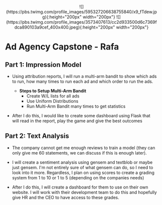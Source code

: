 <center>
![](https://pbs.twimg.com/profile_images/595327206638755840/x9_fTdew.jpg){:height="200px" width="200px"}  ![](https://pbs.twimg.com/profile_images/3573407613/cc2d933500d6c7369fdca890103a9cef_400x400.jpeg){:height="200px" width="200px"}
</center>

# Ad Agency Capstone - Rafa
**Part 1: Impression Model**
------------------------------
* Using attribution reports, I will run a multi-arm bandit to show which ads to run, how many times to run each ad and which order to run the ads.
	* **Steps to Setup Multi-Arm Bandit**
		* Create W/L lists for all ads
		* Use Uniform Distributions
		* Run Multi-Arm Bandit many times to get statistics

* After I do this, I would like to create some dashboard using Flask that will read in the report, play the game and give the best outcomes


**Part 2: Text Analysis**
------------------------------
* The company cannot get me enough reviews to train a model (they can only give me 60 statements, we can discuss if this is enough later).

* I will create a sentiment analysis using gensem and textblob or maybe just gensem.  I'm not entirely sure of what gensem can do, so I need to look into it more.  Regardless, I plan on using scores to create a grading system from 1 to 10 or 1 to 5 (depending on the companies needs)

* After I do this, I will create a dashboard for them to use on their own website.  I will work with their development team to do this and hopefully give HR and the CEO to have access to these grades. 
